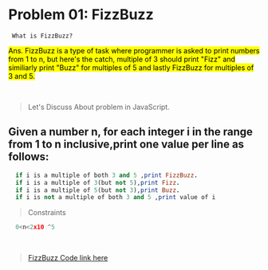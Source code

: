 # <h1> Problem 01: FizzBuzz</h1>

 <code> What is FizzBuzz?
 </code>

  
 <mark> Ans. FizzBuzz is a type of task where programmer is asked to print numbers from 1 to n, but here's the catch, multiple of 3 should print "Fizz" and similiarly print "Buzz" for multiples of 5 and  lastly FizzBuzz for multiples of 3 and 5. </mark>
 
 <br>
 

>Let's Discuss About problem in JavaScript.

## Given a number n, for each integer i in the range from 1 to n inclusive,print one value per line as follows: 

```Ruby
  if i is a multiple of both 3 and 5 ,print FizzBuzz.
  if i is a multiple of 3(but not 5),print Fizz.
  if i is a multiple of 5(but not 3),print Buzz.
  if i is not a multiple of both 3 and 5 ,print value of i
```

>Constraints

```js
  0<n<2x10 ^5
```
<br>



> <a href="./fizzbuzz.js">FizzBuzz Code link here</a>
